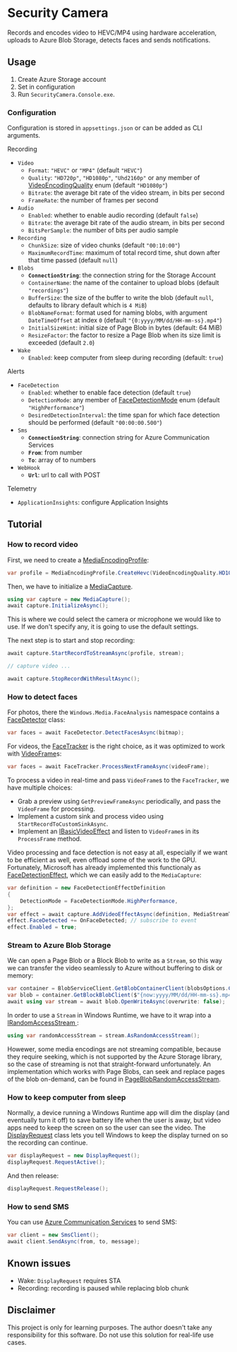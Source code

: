# Security Camera
Records and encodes video to HEVC/MP4 using hardware acceleration, uploads to Azure Blob Storage, detects faces and sends notifications.

## Usage
1. Create Azure Storage account
2. Set in configuration
3. Run `SecurityCamera.Console.exe`.

### Configuration
Configuration is stored in `appsettings.json` or can be added as CLI arguments.

Recording
- `Video`
  - `Format`: `"HEVC"` or `"MP4"` (default `"HEVC"`)
  - `Quality`: `"HD720p"`, `"HD1080p"`, `"Uhd2160p"` or any member of [VideoEncodingQuality](https://docs.microsoft.com/en-us/uwp/api/windows.media.mediaproperties.videoencodingquality) enum (default `"HD1080p"`)
  - `Bitrate`: the average bit rate of the video stream, in bits per second
  - `FrameRate`: the number of frames per second
- `Audio`
  - `Enabled`: whether to enable audio recording (default `false`)
  - `Bitrate`: the average bit rate of the audio stream, in bits per second
  - `BitsPerSample`: the number of bits per audio sample
- `Recording`
  - `ChunkSize`: size of video chunks (default `"00:10:00"`)
  - `MaximumRecordTime`: maximum of total record time, shut down after that time passed (default `null`)
- `Blobs`
  - **`ConnectionString`**: the connection string for the Storage Account
  - `ContainerName`: the name of the container to upload blobs (default `"recordings"`)
  - `BufferSize`: the size of the buffer to write the blob (default `null`, defaults to library default which is `4 MiB`)
  - `BlobNameFormat`: format used for naming blobs, with argument `DateTimeOffset` at index `0` (default `"{0:yyyy/MM/dd/HH-mm-ss}.mp4"`)
  - `InitialSizeHint`: initial size of Page Blob in bytes (default: 64 MiB)
  - `ResizeFactor`: the factor to resize a Page Blob when its size limit is exceeded (default `2.0`)
- `Wake`
  - `Enabled`: keep computer from sleep during recording (default: `true`)

Alerts
- `FaceDetection`
  - `Enabled`: whether to enable face detection (default `true`)
  - `DetectionMode`: any member of [FaceDetectionMode](https://docs.microsoft.com/en-us/uwp/api/windows.media.core.facedetectionmode) enum (default `"HighPerformance"`)
  - `DesiredDetectionInterval`: the time span for which face detection should be performed (default `"00:00:00.500"`)
- `Sms`
  - **`ConnectionString`**: connection string for Azure Communication Services
  - **`From`**: from number
  - **`To`**: array of to numbers
- `WebHook`
  - **`Url`**: url to call with POST

Telemetry
- `ApplicationInsights`: configure Application Insights

## Tutorial
### How to record video
First, we need to create a [MediaEncodingProfile](https://docs.microsoft.com/en-us/uwp/api/windows.media.mediaproperties.mediaencodingprofile):
```cs
var profile = MediaEncodingProfile.CreateHevc(VideoEncodingQuality.HD1080p);
```

Then, we have to initialize a [MediaCapture](https://docs.microsoft.com/en-us/uwp/api/Windows.Media.Capture.MediaCapture).
```cs
using var capture = new MediaCapture();
await capture.InitializeAsync();
```

This is where we could select the camera or microphone we would like to use. If we don't specify any, it is going to use the default settings.

The next step is to start and stop recording:
```cs
await capture.StartRecordToStreamAsync(profile, stream);

// capture video ...

await capture.StopRecordWithResultAsync();
```

### How to detect faces
For photos, there the `Windows.Media.FaceAnalysis` namespace contains a [FaceDetector](https://docs.microsoft.com/en-us/uwp/api/windows.media.faceanalysis.facedetector) class:
```cs
var faces = await FaceDetector.DetectFacesAsync(bitmap);
```

For videos, the [FaceTracker](https://docs.microsoft.com/en-us/uwp/api/Windows.Media.FaceAnalysis.FaceTracker) is the right choice, as it was optimized to work with [VideoFrame](https://docs.microsoft.com/en-us/uwp/api/windows.media.videoframe)s:
```cs
var faces = await FaceTracker.ProcessNextFrameAsync(videoFrame);
```

To process a video in real-time and pass `VideoFrame`s to the `FaceTracker`, we have multiple choices:
 - Grab a preview using `GetPreviewFrameAsync` periodically, and pass the `VideoFrame` for processing.
 - Implement a custom sink and process video using `StartRecordToCustomSinkAsync`.
 - Implement an [IBasicVideoEffect](https://docs.microsoft.com/en-us/uwp/api/Windows.Media.Effects.IBasicVideoEffect) and listen to `VideoFrame`s in its `ProcessFrame` method.

Video processing and face detection is not easy at all, especially if we want to be efficient as well, even offload some of the work to the GPU. Fortunately, Microsoft has already implemented this functionaly as [FaceDetectionEffect](https://docs.microsoft.com/en-us/uwp/api/Windows.Media.Core.FaceDetectionEffect), which we can easily add to the `MediaCapture`:
```cs
var definition = new FaceDetectionEffectDefinition
{
    DetectionMode = FaceDetectionMode.HighPerformance,
};
var effect = await capture.AddVideoEffectAsync(definition, MediaStreamType.VideoRecord);
effect.FaceDetected += OnFaceDetected; // subscribe to event
effect.Enabled = true;
```

### Stream to Azure Blob Storage
We can open a Page Blob or a Block Blob to write as a `Stream`, so this way we can transfer the video seamlessly to Azure without buffering to disk or memory:
```cs
var container = BlobServiceClient.GetBlobContainerClient(blobsOptions.ContainerName);
var blob = container.GetBlockBlobClient($"{now:yyyy/MM/dd/HH-mm-ss}.mp4");
await using var stream = await blob.OpenWriteAsync(overwrite: false);
```

In order to use a `Stream` in Windows Runtime, we have to it wrap into a [IRandomAccessStream ](https://docs.microsoft.com/en-us/uwp/api/windows.storage.streams.irandomaccessstream):
```cs
using var randomAccessStream = stream.AsRandomAccessStream();
```

Howewer, some media encodings are not streaming compatible, because they require seeking, which is not supported by the Azure Storage library, so the case of streaming is not that straight-forward unfortunately. An implementation which works with Page Blobs, can seek and replace pages of the blob on-demand, can be found in [PageBlobRandomAccessStream](https://github.com/Peter-Juhasz/security-cam/blob/master/SecurityCamera.Console/Blobs/PageBlobRandomAccessStream.cs).

### How to keep computer from sleep
Normally, a device running a Windows Runtime app will dim the display (and eventually turn it off) to save battery life when the user is away, but video apps need to keep the screen on so the user can see the video. The [DisplayRequest](https://docs.microsoft.com/en-us/uwp/api/windows.system.display.displayrequest) class lets you tell Windows to keep the display turned on so the recording can continue.
```cs
var displayRequest = new DisplayRequest();
displayRequest.RequestActive();
```

And then release:
```cs
displayRequest.RequestRelease();
```

### How to send SMS
You can use [Azure Communication Services](https://azure.microsoft.com/en-us/services/communication-services/) to send SMS:
```cs
var client = new SmsClient();
await client.SendAsync(from, to, message);
```

## Known issues
 - Wake: `DisplayRequest` requires STA
 - Recording: recording is paused while replacing blob chunk

## Disclaimer
This project is only for learning purposes. The author doesn't take any responsibility for this software. Do not use this solution for real-life use cases.